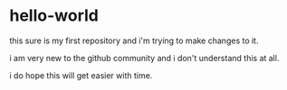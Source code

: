 # hello-world
this sure is my first repository and i'm trying to make changes to it.

i am very new to the github community and i don't understand this at all.

i do hope this will get easier with time.
